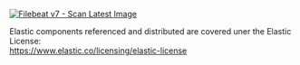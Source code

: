 [![Filebeat v7 - Scan Latest Image](https://github.com/gtmath/filebeat/actions/workflows/v7-cron-scan.yml/badge.svg)](https://github.com/gtmath/filebeat/actions/workflows/v7-cron-scan.yml)

Elastic components referenced and distributed are covered uner the Elastic License:\
https://www.elastic.co/licensing/elastic-license
